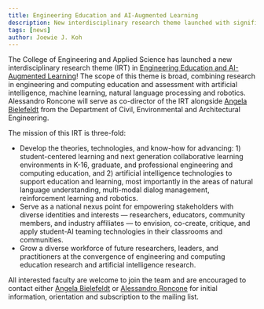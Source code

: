 ```yaml
---
title: Engineering Education and AI-Augmented Learning
description: New interdisciplinary research theme launched with significant internal funding to help advance CU Engineering's long-term research vision
tags: [news]
author: Joewie J. Koh
---
```


The College of Engineering and Applied Science has launched a new interdisciplinary research theme (IRT) in [Engineering Education and AI-Augmented Learning](https://www.colorado.edu/irt/engineering-education-ai/)! The scope of this theme is broad, combining research in engineering and computing education and assessment with artificial intelligence, machine learning, natural language processing and robotics. Alessandro Roncone will serve as co-director of the IRT alongside [Angela Bielefeldt](https://www.colorado.edu/faculty/bielefeldt/) from the Department of Civil, Environmental and Architectural Engineering.

The mission of this IRT is three-fold:
 - Develop the theories, technologies, and know-how for advancing: 1) student-centered learning and next generation collaborative learning environments in K-16, graduate, and professional engineering and computing education, and 2) artificial intelligence technologies to support education and learning, most importantly in the areas of natural language understanding, multi-modal dialog management, reinforcement learning and robotics.
 - Serve as a national nexus point for empowering stakeholders with diverse identities and interests — researchers, educators, community members, and industry affiliates — to envision, co-create, critique, and apply student-AI teaming technologies in their classrooms and communities.
 - Grow a diverse workforce of future researchers, leaders, and practitioners at the convergence of engineering and computing education research and artificial intelligence research.

All interested faculty are welcome to join the team and are encouraged to contact either [Angela Bielefeldt](mailto:angela.bielefeldt@colorado.edu) or [Alessandro Roncone](mailto:alessandro.roncone@colorado.edu) for initial information, orientation and subscription to the mailing list.
